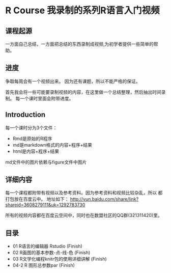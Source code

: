 # R Course 我录制的系列R语言入门视频

## 课程起源
一方面自己总结，一方面把总结的东西录制成视频,为初学者提供一些简单的帮助。
## 进度
争取每周会有一个视频出来。
因为还有课题，所以不能严格的保证。

首先我会将一些可能要录制视频的内容，在这里做一个总结整理，然后抽出时间录制。
每一个课时里面会附带进度。

## Introduction
每一个课时分为3个文件：
* Rmd是原始的R程序
* md是markdown格式的内容+程序+结果
* html是内容+程序+结果

md文件中的图片依赖与figure文件中图片

## 详细内容
每一个课程都附带有视频以及参考资料。因为参考资料和视频比较杂乱，所以
都打包放在百度云中。
地址如下：
http://yun.baidu.com/share/link?shareid=3608279111&uk=1292783730

所有的视频内容都在百度云空间中，同时也在数盟社区的QQ群(321311420)里。

## 目录
* 01 R语言的编辑器 Rstudio (Finish)
* 02 R画图的基本参数-点-线-色 (Finish)
* 03 R文学化编程knitr包的使用详细讲解 (Finish)
* 04-2 R 图形总参数par (Finish)
